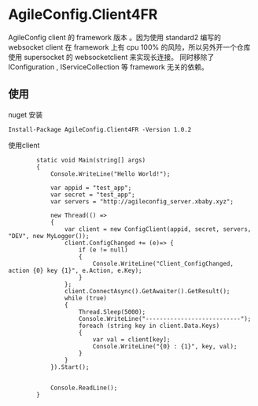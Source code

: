 # AgileConfig.Client4FR
AgileConfig client 的 framework 版本 。因为使用 standard2 编写的 websocket client 在 framework 上有 cpu 100% 的风险，所以另外开一个仓库使用 supersocket 的 websocketclient 来实现长连接。
同时移除了 IConfiguration , IServiceCollection 等 framework 无关的依赖。
## 使用
nuget 安装
```
Install-Package AgileConfig.Client4FR -Version 1.0.2
```
使用client
```
        static void Main(string[] args)
        {
            Console.WriteLine("Hello World!");

            var appid = "test_app";
            var secret = "test_app";
            var servers = "http://agileconfig_server.xbaby.xyz";

            new Thread(() =>
            {
                var client = new ConfigClient(appid, secret, servers, "DEV", new MyLogger());
                client.ConfigChanged += (e)=> {
                    if (e != null)
                    {
                        Console.WriteLine("Client_ConfigChanged, action {0} key {1}", e.Action, e.Key);
                    }
                };
                client.ConnectAsync().GetAwaiter().GetResult();
                while (true)
                {
                    Thread.Sleep(5000);
                    Console.WriteLine("---------------------------");
                    foreach (string key in client.Data.Keys)
                    {
                        var val = client[key];
                        Console.WriteLine("{0} : {1}", key, val);
                    }
                }
            }).Start();


            Console.ReadLine();
        }
```
